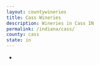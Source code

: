 ```yaml
---
layout: countywineries
title: Cass Wineries
description: Wineries in Cass IN
permalink: /indiana/cass/
county: cass
state: in
---
```

-
